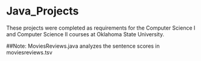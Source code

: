 # Java_Projects
These projects were completed as requirements for the Computer Science I and Computer Science II courses at Oklahoma State University.

##Note:
MoviesReviews.java analyzes the sentence scores in moviesreviews.tsv
